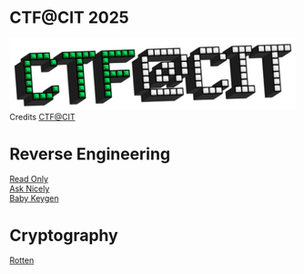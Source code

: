 # CTF@CIT 2025

[![CTF@CIT 2025 logo](https://raw.githubusercontent.com/as4395/ctf-writeups/main/ctfatcit25/CTF%40CIT%202025%20logo.webp)](https://ctf.cyber-cit.club/)
Credits [CTF@CIT](https://ctf.cyber-cit.club/)

# Reverse Engineering

[Read Only](https://github.com/as4395/ctf-writeups/tree/main/ctfatcit25/reverse-engineering/read-only)  
[Ask Nicely](https://github.com/as4395/ctf-writeups/tree/main/ctfatcit25/reverse-engineering/ask-nicely)  
[Baby Keygen](https://github.com/as4395/ctf-writeups/tree/main/ctfatcit25/reverse-engineering/baby-keygen)

# Cryptography
[Rotten](https://github.com/as4395/ctf-writeups/tree/main/ctfatcit25/crypto/rotten)

